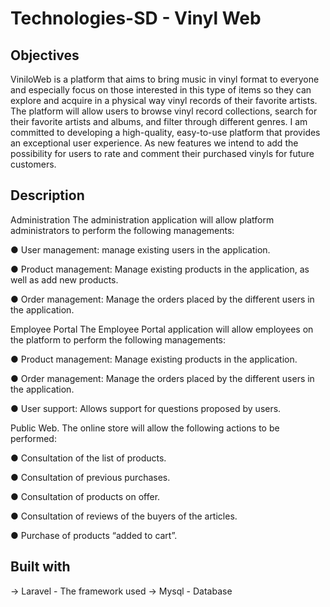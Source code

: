 # Technologies-SD - Vinyl Web
## Objectives 
ViniloWeb is a platform that aims to bring music in vinyl format to everyone and especially focus on those interested in this type of items so they can explore and acquire in a physical way vinyl records of their favorite artists. The platform will allow users to browse vinyl record collections, search for their favorite artists and albums, and filter through different genres. I am committed to developing a high-quality, easy-to-use platform that provides an exceptional user experience. As new features we intend to add the possibility for users to rate and comment their purchased vinyls for future customers.

## Description 
Administration
The administration application will allow platform administrators to perform the following managements:

● User management: manage existing users in the application.

● Product management: Manage existing products in the application, as well as add new products.

● Order management: Manage the orders placed by the different users in the application.

Employee Portal
The Employee Portal application will allow employees on the platform to perform the following managements:

● Product management: Manage existing products in the application.

● Order management: Manage the orders placed by the different users in the application.

● User support: Allows support for questions proposed by users.

Public Web.
The online store will allow the following actions to be performed:

● Consultation of the list of products.

● Consultation of previous purchases.

● Consultation of products on offer.

● Consultation of reviews of the buyers of the articles.

● Purchase of products “added to cart”.

## Built with 
-> Laravel - The framework used
-> Mysql - Database
